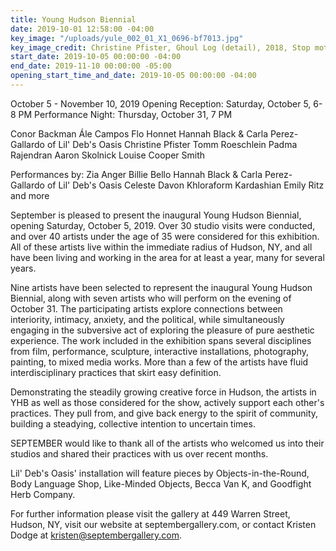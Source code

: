 ```yaml
---
title: Young Hudson Biennial
date: 2019-10-01 12:58:00 -04:00
key_image: "/uploads/yule_002_01_X1_0696-bf7013.jpg"
key_image_credit: Christine Pfister, Ghoul Log (detail), 2018, Stop motion animation
start_date: 2019-10-05 00:00:00 -04:00
end_date: 2019-11-10 00:00:00 -05:00
opening_start_time_and_date: 2019-10-05 00:00:00 -04:00
---
```


October 5 - November 10, 2019
Opening Reception: Saturday, October 5, 6-8 PM
Performance Night: Thursday, October 31, 7 PM

Conor Backman
Ále Campos
Flo Honnet
Hannah Black & Carla Perez-Gallardo of Lil' Deb's Oasis
Christine Pfister
Tomm Roeschlein
Padma Rajendran
Aaron Skolnick
Louise Cooper Smith

Performances by:
Zia Anger 
Billie Bello
Hannah Black & Carla Perez-Gallardo of Lil' Deb's Oasis
Celeste 
Davon
Khloraform Kardashian 
Emily Ritz
and more

September is pleased to present the inaugural Young Hudson Biennial, opening Saturday, October 5, 2019. Over 30 studio visits were conducted, and over 40 artists under the age of 35 were considered for this exhibition. All of these artists live within the immediate radius of Hudson, NY, and all have been living and working in the area for at least a year, many for several years.

Nine artists have been selected to represent the inaugural Young Hudson Biennial, along with seven artists who will perform on the evening of October 31. The participating artists explore connections between interiority, intimacy, anxiety, and the political, while simultaneously engaging in the subversive act of exploring the pleasure of pure aesthetic experience. The work included in the exhibition spans several disciplines from film, performance, sculpture, interactive installations, photography, painting, to mixed media works. More than a few of the artists have fluid interdisciplinary practices that skirt easy definition. 

Demonstrating the steadily growing creative force in Hudson, the artists in YHB as well as those considered for the show, actively support each other's practices. They pull from, and give back energy to the spirit of community, building a steadying, collective intention to uncertain times.

SEPTEMBER would like to thank all of the artists who welcomed us into their studios and shared their practices with us over recent months. 

Lil' Deb's Oasis' installation will feature pieces by Objects-in-the-Round, Body Language Shop, Like-Minded Objects, Becca Van K, and Goodfight Herb Company.

For further information please visit the gallery at 449 Warren Street, Hudson, NY, visit our website at septembergallery.com, or contact Kristen Dodge at kristen@septembergallery.com.